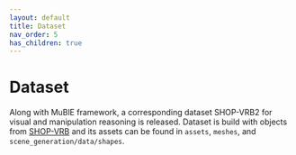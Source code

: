```yaml
---
layout: default
title: Dataset
nav_order: 5
has_children: true
---
```


# Dataset

Along with MuBlE framework, a corresponding dataset SHOP-VRB2 for visual and manipulation reasoning is released. Dataset is build with objects from [SHOP-VRB](https://michaal94.github.io/SHOP-VRB) and its assets can be found in `assets`, `meshes`, and `scene_generation/data/shapes`.